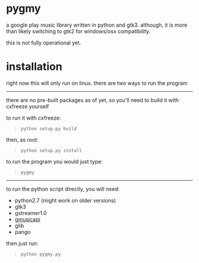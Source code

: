 pygmy
======

a google play music library written in python and gtk3. although, it is more than likely switching to gtk2 for windows/osx compatibility.

this is not fully operational yet.

installation
======
right now this will only run on linux. there are two ways to run the program

------

there are no pre-built packages as of yet, so you'll need to build it with cxfreeze yourself

to run it with cxfreeze:
> `python setup.py build`

then, as root:
> `python setup.py install`

to run the program you would just type:
> `pygmy`

------

to run the python script directly, you will need:
- python2.7 (might work on older versions)
- gtk3
- gstreamer1.0
- [gmusicapi](https://github.com/simon-weber/Unofficial-Google-Music-API)
- glib
- pango

then just run:
> `python pygmy.py`